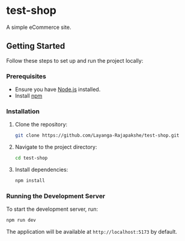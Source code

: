 # test-shop

A simple eCommerce site.

## Getting Started

Follow these steps to set up and run the project locally:

### Prerequisites

- Ensure you have [Node.js](https://nodejs.org/) installed.
- Install [npm](https://www.npmjs.com/)

### Installation

1. Clone the repository:

   ```sh
   git clone https://github.com/Layanga-Rajapakshe/test-shop.git
   ```

2. Navigate to the project directory:

   ```sh
   cd test-shop
   ```

3. Install dependencies:

   ```sh
   npm install
   ```

### Running the Development Server

To start the development server, run:

```sh
npm run dev
```

The application will be available at `http://localhost:5173` by default.


